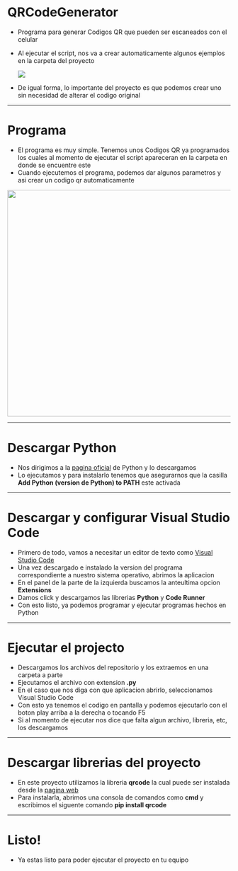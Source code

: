 # QRCodeGenerator
* Programa para generar Codigos QR que pueden ser escaneados con el celular
* Al ejecutar el script, nos va a crear automaticamente algunos ejemplos en la carpeta del proyecto

    <img src=https://github.com/MarcoPaoletta/QRCodeGenerator/blob/main/generation.png>

* De igual forma, lo importante del proyecto es que podemos crear uno sin necesidad de alterar el codigo original
---
# Programa
* El programa es muy simple. Tenemos unos Codigos QR ya programados los cuales al momento de ejecutar el script apareceran en la carpeta en donde se encuentre este
* Cuando ejecutemos el programa, podemos dar algunos parametros y asi crear un codigo qr automaticamente

<img width = 910/2 height = 512/2 src=https://github.com/MarcoPaoletta/QRCodeGenerator/blob/main/Demostration.gif>
  
---

# Descargar Python
* Nos dirigimos a la [pagina oficial](https://www.python.org/downloads/) de Python y lo descargamos
* Lo ejecutamos y para instalarlo tenemos que asegurarnos que la casilla **Add Python (version de Python) to PATH** este activada

---

# Descargar y configurar Visual Studio Code
* Primero de todo, vamos a necesitar un editor de texto como [Visual Studio Code](https://code.visualstudio.com/download)
* Una vez descargado e instalado la version del programa correspondiente a nuestro sistema operativo, abrimos la aplicacion
* En el panel de la parte de la izquierda buscamos la anteultima opcion **Extensions**
* Damos click y descargamos las librerias **Python** y **Code Runner**
* Con esto listo, ya podemos programar y ejecutar programas hechos en Python

---

# Ejecutar el projecto 
* Descargamos los archivos del repositorio y los extraemos en una carpeta a parte
* Ejecutamos el archivo con extension **.py** 
* En el caso que nos diga con que aplicacion abrirlo, seleccionamos Visual Studio Code
* Con esto ya tenemos el codigo en pantalla y podemos ejecutarlo con el boton play arriba a la derecha o tocando F5
* Si al momento de ejecutar nos dice que falta algun archivo, libreria, etc, los  descargamos

---
# Descargar librerias del proyecto
* En este proyecto utilizamos la libreria **qrcode** la cual puede ser instalada desde la [pagina web](https://pypi.org/project/qrcode/)
* Para instalarla, abrimos una consola de comandos como **cmd** y escribimos el siguente comando **pip install qrcode**

---
# Listo!
* Ya estas listo para poder ejecutar el proyecto en tu equipo
